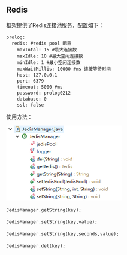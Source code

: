 ## Redis

框架提供了Redis连接池服务，配置如下：

```
prolog:
  redis: #redis pool 配置
    maxTotal: 15 #最大连接数
    maxIdle: 10 #最大空闲连接数
    minIdle: 1 #最小空闲连接数
    maxWaitMillis: 10000 #ms 连接等待时间
    host: 127.0.0.1
    port: 6379
    timeout: 5000 #ms
    password: prolog0212
    database: 0
    ssl: false
```

使用方法：

![](/assets/import9.png)

```
JedisManager.getString(key);

JedisManager.setString(key,value);

JedisManager.setString(key,seconds,value);

JedisManager.del(key);
```



